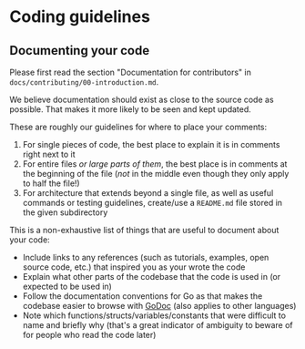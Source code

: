 # Coding guidelines

## Documenting your code

Please first read the section "Documentation for contributors" in `docs/contributing/00-introduction.md`.

We believe documentation should exist as close to the source code as possible. That makes it more likely to be seen and kept updated.

These are roughly our guidelines for where to place your comments:

1. For single pieces of code, the best place to explain it is in comments right next to it
1. For entire files *or large parts of them*, the best place is in comments at the beginning of the file (*not* in the middle even though they only apply to half the file!)
1. For architecture that extends beyond a single file, as well as useful commands or testing guidelines, create/use a `README.md` file stored in the given subdirectory

This is a non-exhaustive list of things that are useful to document about your code:

- Include links to any references (such as tutorials, examples, open source code, etc.) that inspired you as your wrote the code
- Explain what other parts of the codebase that the code is used in (or expected to be used in)
- Follow the documentation conventions for Go as that makes the codebase easier to browse with [GoDoc](https://godoc.org/gitlab.com/beneath-hq/beneath) (also applies to other languages) 
- Note which functions/structs/variables/constants that were difficult to name and briefly why (that's a great indicator of ambiguity to beware of for people who read the code later)
